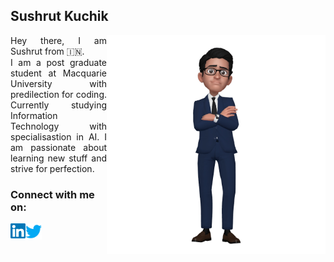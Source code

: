 <html>
  <body>
    <h2 align='left'><b>Sushrut Kuchik</b></h2>
    <p align="justify">
      <img src="https://github.com/ksushrut/ksushrut/blob/main/Assets/AREmoji_20220914_204113-removebg-preview.png?raw=true" width="350" height="350" align="right">
      Hey there, I am Sushrut from 🇮🇳.<br>
      I am a post graduate student at Macquarie University with predilection for coding. Currently studying Information Technology with specialisastion in AI. I am passionate about learning new stuff and strive for perfection.
    </p>
    <p> 
        <h3>Connect with me on: </h3> 
        <a href="https://www.linkedin.com/in/sushrutkuchik/" target="_blank">
        <img align="left" width="24px" src="https://raw.githubusercontent.com/ksushrut/ksushrut/9b810cf171dcc9b02fe1cdc3255526f2474e6f26/Assets/Linkedin.svg" />
        </a>&nbsp;&nbsp;
        <a href="https://twitter.com/sushrutk16" target="_blank">
        <img align="left" width="26px" src="https://raw.githubusercontent.com/ksushrut/ksushrut/2363656a6f357ba7a88bf692681656193cec9fbc/Assets/Twitter.svg" />
    </p>
  </body>
</html>
